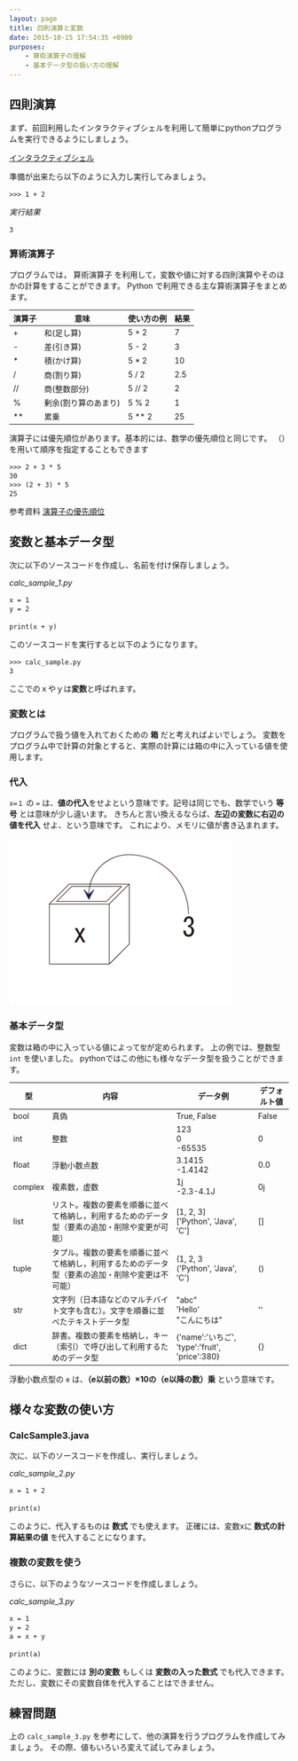 ```yaml
---
layout: page
title: 四則演算と変数
date: 2015-10-15 17:54:35 +0900
purposes:
    - 算術演算子の理解
    - 基本データ型の扱い方の理解
---
```



四則演算
--------

まず、前回利用したインタラクティブシェルを利用して簡単にpythonプログラムを実行できるようにしましょう。

[インタラクティブシェル](../01/index.html#chapter11)

<!--
コンパイルの方法は、以下を参考にしましょう。

<span class="label label-info">参考資料</span> [コンパイルと実行（Windows コマンドプロンプト）](../../appendix/win_javac.html)

<span class="label label-info">参考資料</span> [コンパイルと実行（Mac ターミナル）](../../appendix/mac_javac.html)

<span class="label label-info">参考資料</span> [コンパイルと実行（Eclipse）](../../appendix/eclipse.html)
-->

    

準備が出来たら以下のように入力し実行してみましょう。

    >>> 1 + 2

*実行結果*

    3
<!-- 画像にしたい　-->

### 算術演算子

プログラムでは， 算術演算子 を利用して，変数や値に対する四則演算やそのほかの計算をすることができます。 
Python で利用できる主な算術演算子をまとめます。

演算子 | 意味 | 使い方の例 | 結果
--- | --- | --- | ---
+ | 和(足し算) | 5 + 2 | 7
- | 差(引き算) | 5 - 2 | 3
* | 積(かけ算) | 5 * 2 | 10
/ | 商(割り算) | 5 / 2 | 2.5
// | 商(整数部分) | 5 // 2 | 2
% | 剰余(割り算のあまり) | 5 % 2 | 1
** | 累乗 | 5 ** 2 | 25

演算子には優先順位があります。基本的には、数学の優先順位と同じです。
（）を用いて順序を指定することもできます

    >>> 2 + 3 * 5
    30
    >>> (2 + 3) * 5
    25

<span class="label label-info">参考資料</span> [演算子の優先順位](../../appendix/priority_order.html)


変数と基本データ型
------------------

次に以下のソースコードを作成し、名前を付け保存しましょう。

*calc_sample_1.py*

    x = 1
    y = 2
    
    print(x + y)    

このソースコードを実行すると以下のようになります。

    >>> calc_sample.py
    3
    
ここでのｘやｙは**変数**と呼ばれます。    

### 変数とは

プログラムで扱う値を入れておくための **箱** だと考えればよいでしょう。
変数をプログラム中で計算の対象とすると、実際の計算には箱の中に入っている値を使用します。

### 代入

`x=１` の `=` は、**値の代入**をせよという意味です。記号は同じでも、数学でいう **等号** とは意味が少し違います。
きちんと言い換えるならば、**左辺の変数に右辺の値を代入** せよ、という意味です。
これにより、メモリに値が書き込まれます。

![](./pic/box01.png)

### 基本データ型

変数は箱の中に入っている値によって`型`が定められます。
上の例では、整数型 `int` を使いました。
pythonではこの他にも様々なデータ型を扱うことができます。

型 | 内容 | データ例 | デフォルト値
--- | --- | --- | ---
bool | 真偽 | True, False | False
int | 整数 | 123 <br> 0 <br> -65535 | 0
float | 浮動小数点数 | 3.1415 <br> -1.4142 | 0.0
complex | 複素数，虚数 | 1j <br> -2.3-4.1J | 0j
list | リスト。複数の要素を順番に並べて格納し，利用するためのデータ型（要素の追加・削除や変更が可能） | [1, 2, 3] <br> ['Python', 'Java', 'C'] | []
tuple | タプル。複数の要素を順番に並べて格納し，利用するためのデータ型（要素の追加・削除や変更は不可能） | (1, 2, 3 <br> ('Python', 'Java', 'C') | ()
str | 文字列（日本語などのマルチバイト文字も含む）。文字を順番に並べたテキストデータ型 | "abc" <br> 'Hello' <br> "こんにちは" | ''
dict | 辞書。複数の要素を格納し，キー（索引）で呼び出して利用するためのデータ型 | {'name':'いちご', 'type':'fruit', 'price':380} | {}

浮動小数点型の `e` は、**（e以前の数）×10の（e以降の数）乗** という意味です。


様々な変数の使い方
------------------

### CalcSample3.java

次に、以下のソースコードを作成し、実行しましょう。

*calc_sample_2.py*

    x = 1 + 2
    
    print(x)
    
このように、代入するものは **数式** でも使えます。
正確には、変数xに **数式の計算結果の値** を代入することになります。

### 複数の変数を使う

さらに、以下のようなソースコードを作成しましょう。

*calc_sample_3.py*

    x = 1
    y = 2
    a = x + y
    
    print(a)

このように、変数には **別の変数** もしくは **変数の入った数式** でも代入できます。
ただし、変数にその変数自体を代入することはできません。

練習問題
--------

上の `calc_sample_3.py` を参考にして、他の演算を行うプログラムを作成してみましょう。
その際、値もいろいろ変えて試してみましょう。
